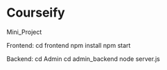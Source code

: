 # Courseify
Mini_Project

Frontend:
cd frontend
npm install
npm start

Backend:
cd Admin
cd admin_backend
node server.js
